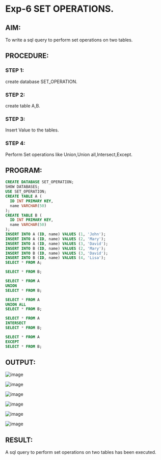 # Exp-6 SET OPERATIONS.
## AIM:
To write a sql query to perform set operations on two tables.
## PROCEDURE:
### STEP 1:
create database SET_OPERATION.
### STEP 2:
create table A,B.
### STEP 3:
Insert Value to the tables.
### STEP 4:
Perform Set operations like Union,Union all,Intersect,Except.
## PROGRAM:
```sql
CREATE DATABASE SET_OPERATION;
SHOW DATABASES;
USE SET_OPERATION;
CREATE TABLE A (
  ID INT PRIMARY KEY,
  name VARCHAR(50)
);
CREATE TABLE B (
  ID INT PRIMARY KEY,
  name VARCHAR(50)
);
INSERT INTO A (ID, name) VALUES (1, 'John');
INSERT INTO A (ID, name) VALUES (2, 'Mary');
INSERT INTO A (ID, name) VALUES (3, 'David');
INSERT INTO B (ID, name) VALUES (2, 'Mary');
INSERT INTO B (ID, name) VALUES (3, 'David');
INSERT INTO B (ID, name) VALUES (4, 'Lisa');
SELECT * FROM A;

SELECT * FROM B;

SELECT * FROM A
UNION
SELECT * FROM B;

SELECT * FROM A
UNION ALL
SELECT * FROM B;

SELECT * FROM A
INTERSECT
SELECT * FROM B;

SELECT * FROM A
EXCEPT
SELECT * FROM B;
```
## OUTPUT:
![image](https://github.com/Karthikeyan21001828/DBMS_EX06/assets/93427303/202fb0df-e171-40d0-b076-e41be6a2b3f6)

![image](https://github.com/Karthikeyan21001828/DBMS_EX06/assets/93427303/6e0967b9-5c32-447d-aee6-8fa4bf633737)

![image](https://github.com/Karthikeyan21001828/DBMS_EX06/assets/93427303/18a16064-571e-4f13-a61c-95c4fe3cc606)

![image](https://github.com/Karthikeyan21001828/DBMS_EX06/assets/93427303/30baeb4f-8564-4eac-acd4-2c4a7d902b2f)

![image](https://github.com/Karthikeyan21001828/DBMS_EX06/assets/93427303/d931f7f8-d8a1-4d4c-87ce-dafe3e6d2285)

![image](https://github.com/Karthikeyan21001828/DBMS_EX06/assets/93427303/de1b03d4-220f-4229-aa9c-15fd33e4ac64)


## RESULT:
A sql query to perform set operations on two tables has been executed.
